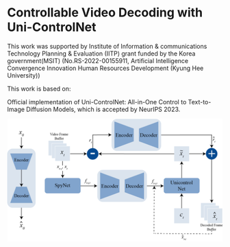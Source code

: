 # Controllable Video Decoding with Uni-ControlNet
This work was supported by Institute of Information & communications Technology Planning & Evaluation (IITP) grant funded by the Korea government(MSIT) (No.RS-2022-00155911, Artificial Intelligence Convergence Innovation Human Resources Development (Kyung Hee University))


This work is based on:

Official implementation of Uni-ControlNet: All-in-One Control to Text-to-Image Diffusion Models, which is accepted by NeurIPS 2023.

<img width="800" alt="image" src="./figs/Video Decoder.png">
